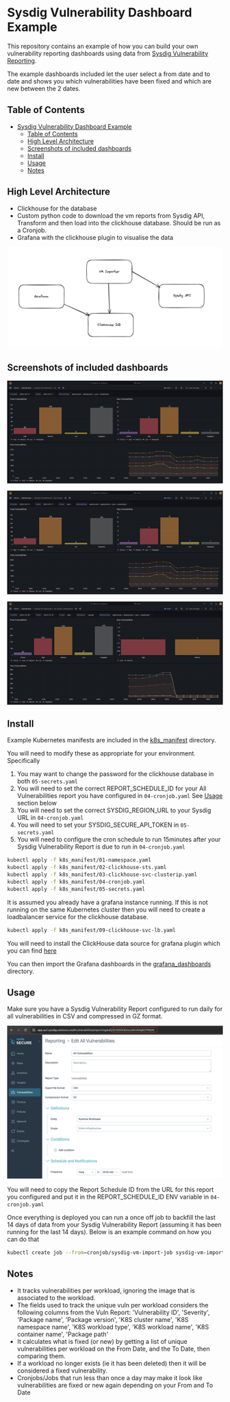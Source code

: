 # Sysdig Vulnerability Dashboard Example

This repository contains an example of how you can build your own vulnerability reporting dashboards using data from [Sysdig Vulnerability Reporting](https://docs.sysdig.com/en/docs/sysdig-secure/vulnerabilities/reporting).

The example dashboards included let the user select a from date and to date and shows you which vulnerabilities have been fixed and which are new between the 2 dates.

## Table of Contents

- [Sysdig Vulnerability Dashboard Example](#sysdig-vulnerability-dashboard-example)
  - [Table of Contents](#table-of-contents)
  - [High Level Architecture](#high-level-architecture)
  - [Screenshots of included dashboards](#screenshots-of-included-dashboards)
  - [Install](#install)
  - [Usage](#usage)
  - [Notes](#notes)

## High Level Architecture

* Clickhouse for the database
* Custom python code to download the vm reports from Sysdig API, Transform and then load into the clickhouse database. Should be run as a Cronjob.
* Grafana with the clickhouse plugin to visualise the data

![High Level Architecture](img/hl_arch.png)

## Screenshots of included dashboards

![VM Dashboard - All](img/vm_dashboard_all.png)

![VM Dashboard - By Cluster](img/vm_dashboard_by_cluster.png)

![VM Dashboard - By Cluster, Namespace](img/vm_dashboard_by_cluster_namespace.png)

## Install

Example Kubernetes manifests are included in the [k8s_manifest](k8s_manifest/) directory.

You will need to modify these as appropriate for your environment. Specifically 
1. You may want to change the password for the clickhouse database in both `05-secrets.yaml`
2. You will need to set the correct REPORT_SCHEDULE_ID for your All Vulnerabilities report you have configured in `04-cronjob.yaml` See [Usage](#usage) section below
3. You will need to set the correct SYSDIG_REGION_URL to your Sysdig URL in `04-cronjob.yaml`
4. You will need to set your SYSDIG_SECURE_API_TOKEN in `05-secrets.yaml`
5. You will need to configure the cron schedule to run 15minutes after your Sysdig Vulnerability Report is due to run in `04-cronjob.yaml`

```sh
kubectl apply -f k8s_manifest/01-namespace.yaml
kubectl apply -f k8s_manifest/02-clickhouse-sts.yaml
kubectl apply -f k8s_manifest/03-clickhouse-svc-clusterip.yaml
kubectl apply -f k8s_manifest/04-cronjob.yaml
kubectl apply -f k8s_manifest/05-secrets.yaml
```

It is assumed you already have a grafana instance running. If this is not running on the same Kubernetes cluster then you will need to create a loadbalancer service for the clickhouse database.

```sh
kubectl apply -f k8s_manifest/09-clickhouse-svc-lb.yaml
```

You will need to install the ClickHouse data source for grafana plugin which you can find [here](https://grafana.com/grafana/plugins/grafana-clickhouse-datasource/)

You can then import the Grafana dashboards in the [grafana_dashboards](grafana_dashboards/) directory.

## Usage

Make sure you have a Sysdig Vulnerability Report configured to run daily for all vulnerabilities in CSV and compressed in GZ format.

![Sysdig VM Report Example](img/sysdig_vm_report.png)

You will need to copy the Report Schedule ID from the URL for this report you configured and put it in the REPORT_SCHEDULE_ID ENV variable in `04-cronjob.yaml`

Once everything is deployed you can run a once off job to backfill the last 14 days of data from your Sysdig Vulnerability Report (assuming it has been running for the last 14 days). Below is an example command on how you can do that

```sh
kubectl create job --from=cronjob/sysdig-vm-import-job sysdig-vm-import-job-backfill --dry-run=client -o yaml | kubectl patch --dry-run=client -o yaml --type json --patch '[{ "op": "replace", "path": "/spec/template/spec/containers/0/command", "value": ["python3", "/app/import_sysdig_vulns.py", "all"] }]' -f - | kubectl apply -f -
```

## Notes
* It tracks vulnerabilities per workload, ignoring the image that is associated to the workload.
* The fields used to track the unique vuln per workload considers the following columns from the Vuln Report: 'Vulnerability ID', 'Severity', 'Package name', 'Package version', 'K8S cluster name', 'K8S namespace name', 'K8S workload type', 'K8S workload name', 'K8S container name', 'Package path'
* It calculates what is fixed (or new) by getting a list of unique vulnerabilities per workload on the From Date, and the To Date, then comparing them.
* If a workload no longer exists (ie it has been deleted) then it will be considered a fixed vulnerability.
* Cronjobs/Jobs that run less than once a day may make it look like vulnerabilities are fixed or new again depending on your From and To Date